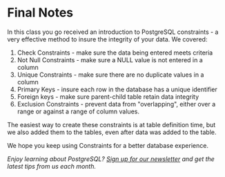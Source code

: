 # Final Notes 

In this class you go received an introduction to PostgreSQL constraints - a very effective method to insure the integrity of your data. We covered:

1. Check Constraints - make sure the data being entered meets criteria
1. Not Null Constraints - make sure a NULL value is not entered in a column 
1. Unique Constraints - make sure there are no duplicate values in a column
1. Primary Keys - insure each row in the database has a unique identifier
1. Foreign keys - make sure parent-child table retain data integrity
1. Exclusion Constraints - prevent data from "overlapping", either over a range or against a range of column values.

The easiest way to create these constraints is at table definition time, but we also added them to the tables, even after data was added to the table. 
 
We hope you keep using Constraints for a better database experience.

 _Enjoy learning about PostgreSQL? [Sign up for our newsletter](https://www.crunchydata.com/newsletter/) and get the latest tips from us each month._